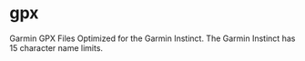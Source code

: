 # gpx

Garmin GPX Files Optimized for the Garmin Instinct.  The Garmin Instinct has 15 character name limits.

